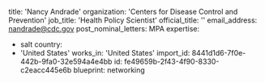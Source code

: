 title: 'Nancy Andrade'
organization: 'Centers for Disease Control and Prevention'
job_title: 'Health Policy Scientist'
official_title: ''
email_address: nandrade@cdc.gov
post_nominal_letters: MPA
expertise:
  - salt
country:
  - 'United States'
works_in: 'United States'
import_id: 8441d1d6-7f0e-442b-9fa0-32e594a4e4bb
id: fe49659b-2f43-4f90-8330-c2eacc445e6b
blueprint: networking
